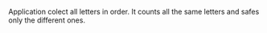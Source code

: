 Application colect all letters in order. It counts all the same letters and safes only the different ones.